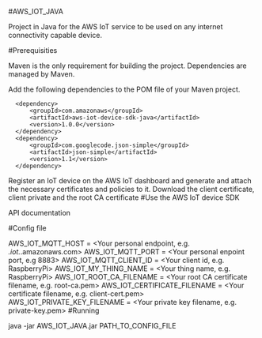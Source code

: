 #AWS_IOT_JAVA

Project in Java for the AWS IoT service to be used on any internet connectivity capable device.

#Prerequisities

Maven is the only requirement for building the project. Dependencies are managed by Maven.

Add the following dependencies to the POM file of your Maven project.

      <dependency>
          <groupId>com.amazonaws</groupId>
          <artifactId>aws-iot-device-sdk-java</artifactId>
          <version>1.0.0</version>
      </dependency>
      <dependency>
          <groupId>com.googlecode.json-simple</groupId>
          <artifactId>json-simple</artifactId>
          <version>1.1</version>
      </dependency>
Register an IoT device on the AWS IoT dashboard and generate and attach the necessary certificates and policies to it.
Download the client certificate, client private and the root CA certificate
#Use the AWS IoT device SDK

API documentation

#Config file

AWS_IOT_MQTT_HOST = <Your personal endpoint, e.g. *.iot.*.amazonaws.com>
AWS_IOT_MQTT_PORT = <Your personal enpoint port, e.g 8883>
AWS_IOT_MQTT_CLIENT_ID = <Your client id, e.g. RaspberryPi>
AWS_IOT_MY_THING_NAME = <Your thing name, e.g. RaspberryPi>
AWS_IOT_ROOT_CA_FILENAME = <Your root CA certificate filename, e.g. root-ca.pem>
AWS_IOT_CERTIFICATE_FILENAME = <Your certificate filename, e.g. client-cert.pem>
AWS_IOT_PRIVATE_KEY_FILENAME = <Your private key filename, e.g. private-key.pem>
#Running

java -jar AWS_IOT_JAVA.jar PATH_TO_CONFIG_FILE
